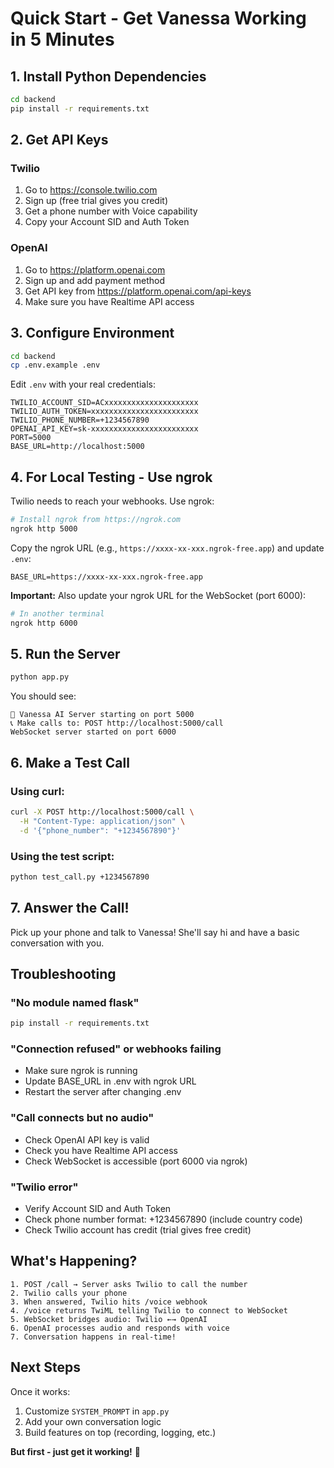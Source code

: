 # Quick Start - Get Vanessa Working in 5 Minutes

## 1. Install Python Dependencies

```bash
cd backend
pip install -r requirements.txt
```

## 2. Get API Keys

### Twilio
1. Go to https://console.twilio.com
2. Sign up (free trial gives you credit)
3. Get a phone number with Voice capability
4. Copy your Account SID and Auth Token

### OpenAI
1. Go to https://platform.openai.com
2. Sign up and add payment method
3. Get API key from https://platform.openai.com/api-keys
4. Make sure you have Realtime API access

## 3. Configure Environment

```bash
cd backend
cp .env.example .env
```

Edit `.env` with your real credentials:
```env
TWILIO_ACCOUNT_SID=ACxxxxxxxxxxxxxxxxxxxxx
TWILIO_AUTH_TOKEN=xxxxxxxxxxxxxxxxxxxxxxxx
TWILIO_PHONE_NUMBER=+1234567890
OPENAI_API_KEY=sk-xxxxxxxxxxxxxxxxxxxxxxxx
PORT=5000
BASE_URL=http://localhost:5000
```

## 4. For Local Testing - Use ngrok

Twilio needs to reach your webhooks. Use ngrok:

```bash
# Install ngrok from https://ngrok.com
ngrok http 5000
```

Copy the ngrok URL (e.g., `https://xxxx-xx-xxx.ngrok-free.app`) and update `.env`:
```env
BASE_URL=https://xxxx-xx-xxx.ngrok-free.app
```

**Important:** Also update your ngrok URL for the WebSocket (port 6000):
```bash
# In another terminal
ngrok http 6000
```

## 5. Run the Server

```bash
python app.py
```

You should see:
```
🚀 Vanessa AI Server starting on port 5000
📞 Make calls to: POST http://localhost:5000/call
WebSocket server started on port 6000
```

## 6. Make a Test Call

### Using curl:
```bash
curl -X POST http://localhost:5000/call \
  -H "Content-Type: application/json" \
  -d '{"phone_number": "+1234567890"}'
```

### Using the test script:
```bash
python test_call.py +1234567890
```

## 7. Answer the Call!

Pick up your phone and talk to Vanessa! She'll say hi and have a basic conversation with you.

## Troubleshooting

### "No module named flask"
```bash
pip install -r requirements.txt
```

### "Connection refused" or webhooks failing
- Make sure ngrok is running
- Update BASE_URL in .env with ngrok URL
- Restart the server after changing .env

### "Call connects but no audio"
- Check OpenAI API key is valid
- Check you have Realtime API access
- Check WebSocket is accessible (port 6000 via ngrok)

### "Twilio error"
- Verify Account SID and Auth Token
- Check phone number format: +1234567890 (include country code)
- Check Twilio account has credit (trial gives free credit)

## What's Happening?

```
1. POST /call → Server asks Twilio to call the number
2. Twilio calls your phone
3. When answered, Twilio hits /voice webhook
4. /voice returns TwiML telling Twilio to connect to WebSocket
5. WebSocket bridges audio: Twilio ←→ OpenAI
6. OpenAI processes audio and responds with voice
7. Conversation happens in real-time!
```

## Next Steps

Once it works:
1. Customize `SYSTEM_PROMPT` in `app.py`
2. Add your own conversation logic
3. Build features on top (recording, logging, etc.)

**But first - just get it working!** 🎉


